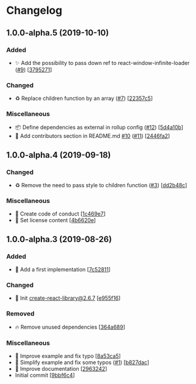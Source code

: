 # Changelog

<a name="1.0.0-alpha.5"></a>
## 1.0.0-alpha.5 (2019-10-10)

### Added

- ✨ Add the possibility to pass  down ref to react-window-infinite-loader ([#9](https://github.com/frinyvonnick/react-simple-infinite-loading/issues/9)) [[3795271](https://github.com/frinyvonnick/react-simple-infinite-loading/commit/37952710aa3586ba9cd70764d78f44b57b798a19)]

### Changed

- ♻️ Replace children function by an array ([#7](https://github.com/frinyvonnick/react-simple-infinite-loading/issues/7)) [[22357c5](https://github.com/frinyvonnick/react-simple-infinite-loading/commit/22357c5abc2ea232132f92193050aa07eea15c20)]

### Miscellaneous

- 📦 Define dependencies as external in rollup config ([#12](https://github.com/frinyvonnick/react-simple-infinite-loading/issues/12)) [[5d4a10b](https://github.com/frinyvonnick/react-simple-infinite-loading/commit/5d4a10b10b3bac169b977ef1f562273391854f61)]
- 📝 Add contributors section in README.md [#10](https://github.com/frinyvonnick/react-simple-infinite-loading/issues/10) ([#11](https://github.com/frinyvonnick/react-simple-infinite-loading/issues/11)) [[2446fa2](https://github.com/frinyvonnick/react-simple-infinite-loading/commit/2446fa2aa97f06a73ad20e8562bf468bd67b7577)]


<a name="1.0.0-alpha.4"></a>
## 1.0.0-alpha.4 (2019-09-18)

### Changed

- ♻️ Remove the need to pass style to children function ([#3](https://github.com/frinyvonnick/react-simple-infinite-loading/issues/3)) [[dd2b48c](https://github.com/frinyvonnick/react-simple-infinite-loading/commit/dd2b48c9108f044eb0541230b4a488c4f783b82c)]

### Miscellaneous

- 📝 Create code of conduct [[1c469e7](https://github.com/frinyvonnick/react-simple-infinite-loading/commit/1c469e7c1f58cf823903d4a27446a0b71ae04d8d)]
- 📄 Set license content [[4b6620e](https://github.com/frinyvonnick/react-simple-infinite-loading/commit/4b6620ecede2238c1ba5e20864a879a11d8a4129)]


<a name="1.0.0-alpha.3"></a>
## 1.0.0-alpha.3 (2019-08-26)

### Added

- 🎉 Add a first implementation [[7c52811](https://github.com/frinyvonnick/react-simple-infinite-loading/commit/7c52811fd0970864210ad87324116cbfd56c0984)]

### Changed

- 🔧 Init create-react-library@2.6.7 [[e955f16](https://github.com/frinyvonnick/react-simple-infinite-loading/commit/e955f1697e9586f9326e15b8478828afeccd7249)]

### Removed

- 🔥 Remove unused dependencies [[364a689](https://github.com/frinyvonnick/react-simple-infinite-loading/commit/364a68984b8e6eeda4f0f5aa753582c5f5e0bd3a)]

### Miscellaneous

- 📝 Improve example and fix typo [[8a53ca5](https://github.com/frinyvonnick/react-simple-infinite-loading/commit/8a53ca536072a5423c5b8df3d3919bb89cba4291)]
- 📝 Simplify example and fix some typos ([#1](https://github.com/frinyvonnick/react-simple-infinite-loading/issues/1)) [[b827dac](https://github.com/frinyvonnick/react-simple-infinite-loading/commit/b827dac6922c15f1596a460da3853b56d60d4e3f)]
- 📝 Improve documentation [[2963242](https://github.com/frinyvonnick/react-simple-infinite-loading/commit/2963242d1b19846029cc298c252c1f5ae84d8e0f)]
-  Initial commit [[9bbf6c4](https://github.com/frinyvonnick/react-simple-infinite-loading/commit/9bbf6c4e272dfbfaada461a4f946577147dd4f46)]


